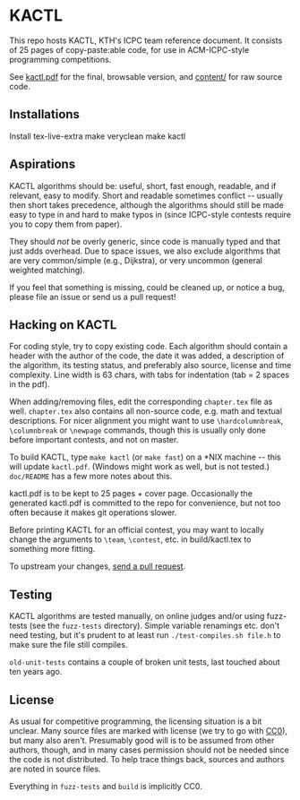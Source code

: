 # KACTL

This repo hosts KACTL, KTH's ICPC team reference document.
It consists of 25 pages of copy-paste:able code, for use in ACM-ICPC-style programming competitions.

See [kactl.pdf](https://github.com/kth-competitive-programming/kactl/blob/master/kactl.pdf) for the final, browsable version,
and [content/](https://github.com/kth-competitive-programming/kactl/tree/master/content) for raw source code.

## Installations

Install tex-live-extra
make veryclean
make kactl

## Aspirations

KACTL algorithms should be: useful, short, fast enough, readable, and if relevant, easy to modify.
Short and readable sometimes conflict -- usually then short takes precedence, although
the algorithms should still be made easy to type in and hard to make typos in (since ICPC-style contests
require you to copy them from paper).

They should *not* be overly generic, since code is manually typed and that just adds overhead.
Due to space issues, we also exclude algorithms that are very common/simple (e.g., Dijkstra), or very uncommon (general weighted matching).

If you feel that something is missing, could be cleaned up, or notice a bug, please file an issue or send us a pull request!

## Hacking on KACTL

For coding style, try to copy existing code.
Each algorithm should contain a header with the author of the code, the date it
was added, a description of the algorithm, its testing status, and preferably also
source, license and time complexity.
Line width is 63 chars, with tabs for indentation (tab = 2 spaces in the pdf).

When adding/removing files, edit the corresponding `chapter.tex` file as well.
`chapter.tex` also contains all non-source code, e.g. math and textual descriptions.
For nicer alignment you might want to use `\hardcolumnbreak`, `\columnbreak` or `\newpage` commands,
though this is usually only done before important contests, and not on master.

To build KACTL, type `make kactl` (or `make fast`) on a \*NIX machine -- this will update `kactl.pdf`.
(Windows might work as well, but is not tested.) `doc/README` has a few more notes about this.

kactl.pdf is to be kept to 25 pages + cover page.
Occasionally the generated kactl.pdf is committed to the repo for convenience, but not too often because it makes git operations slower.

Before printing KACTL for an official contest, you may want to locally change the arguments to `\team`, `\contest`, etc. in build/kactl.tex to something more fitting.

To upstream your changes, [send a pull request](https://help.github.com/articles/fork-a-repo/).

## Testing

KACTL algorithms are tested manually, on online judges and/or using fuzz-tests (see the `fuzz-tests` directory).
Simple variable renamings etc. don't need testing, but it's prudent to at least run `./test-compiles.sh file.h` to make sure the file still compiles.

`old-unit-tests` contains a couple of broken unit tests, last touched about ten years ago.

## License

As usual for competitive programming, the licensing situation is a bit unclear.
Many source files are marked with license (we try to go with
[CC0](https://creativecommons.org/share-your-work/public-domain/cc0/)), but many also aren't.
Presumably good will is to be assumed from other authors, though, and in many cases permission should not be needed since the code is not distributed.
To help trace things back, sources and authors are noted in source files.

Everything in `fuzz-tests` and `build` is implicitly CC0.
